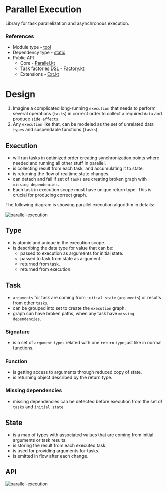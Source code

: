 # Parallel Execution

Library for task parallelization and asynchronous execution.

### References

* Module type - [tool](../../docs/architecture.md#tool)
* Dependency type - [static](../../docs/architecture.md#static_dependencies)
* Public API
    * Core - [Parallel.kt](./src/main/kotlin/flank/exection/parallel/Parallel.kt)
    * Task factories DSL - [Factory.kt](./src/main/kotlin/flank/exection/parallel/Factory.kt)
    * Extensions - [Ext.kt](./src/main/kotlin/flank/exection/parallel/Ext.kt)

# Design

1. Imagine a complicated long-running `execution` that needs to perform several operations (`tasks`) in correct order to collect a required `data` and produce `side effects`.
2. Any `execution` like that, can be modeled as the set of unrelated data `types` and suspendable functions (`tasks`).

## Execution

* will run tasks in optimized order creating synchronization points where needed and running all other stuff in parallel.
* is collecting result from each task, and accumulating it to state.
* is returning the flow of realtime state changes.
* can detach and fail if set of `tasks` are creating broken graph with `missing dependencies`.
* Each task in execution scope must have unique return type. This is crucial for producing correct graph.

The following diagram is showing parallel execution algorithm in details:

![parallel-execution](http://www.plantuml.com/plantuml/proxy?cache=no&fmt=svg&src=https://raw.githubusercontent.com/Flank/flank/2001_Implement_tool_for_parallel_execution/docs/hld/parallel-execution.puml)

## Type

* is atomic and unique in the execution scope.
* is describing the data type for value that can be:
    * passed to execution as arguments for initial state. 
    * passed to task from state as argument.
    * returned from task.
    * returned from execution.

## Task

* `arguments` for task are coming from `initial state` (`arguments`) or results from other `tasks`.
* can be grouped into set to create the `execution` graph.
* graph can have broken paths, when any task have `missing dependencies`.

### Signature

* is a set of `argument` `types` related with one `return` `type` just like in normal functions.

### Function

* is getting access to arguments through reduced copy of state.
* is returning object described by the return type.

### Missing dependencies

* missing dependencies can be detected before execution from the set of `tasks` and `initial state`.

## State

* is a map of types with associated values that are coming from initial arguments or task results.
* is storing the result from each executed task.
* is used for providing arguments for tasks.
* is emitted in flow after each change. 

## API

![parallel-execution](http://www.plantuml.com/plantuml/proxy?cache=no&fmt=svg&src=https://raw.githubusercontent.com/Flank/flank/2001_Implement_tool_for_parallel_execution/docs/hld/parallel-execution-api.puml)

